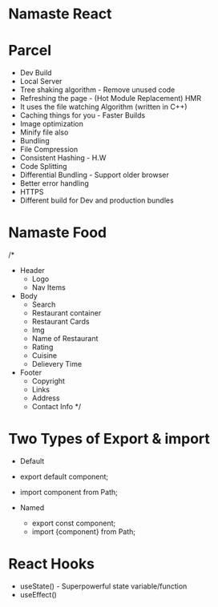 # Namaste React 

# Parcel
- Dev Build
- Local Server
- Tree shaking algorithm - Remove unused code
- Refreshing the page - (Hot Module Replacement) HMR 
- It uses the file watching Algorithm (written in C++)
- Caching things for you - Faster Builds
- Image optimization
- Minify file also
- Bundling 
- File Compression
- Consistent Hashing - H.W
- Code Splitting
- Differential Bundling - Support older browser
- Better error handling
- HTTPS
- Different build for Dev and production bundles


# Namaste Food 

/*
- Header
  - Logo
  - Nav Items
- Body
  - Search
  - Restaurant container
   - Restaurant Cards
    - Img
    - Name of Restaurant
    - Rating
    - Cuisine
    - Delievery Time
- Footer
  - Copyright
  - Links
  - Address
  - Contact Info
*/

# Two Types of Export & import
- Default 
 - export default component;
 - import component from Path;

- Named 
  - export const component;
  - import {component} from Path;


# React Hooks

- useState() - Superpowerful state variable/function
- useEffect()
